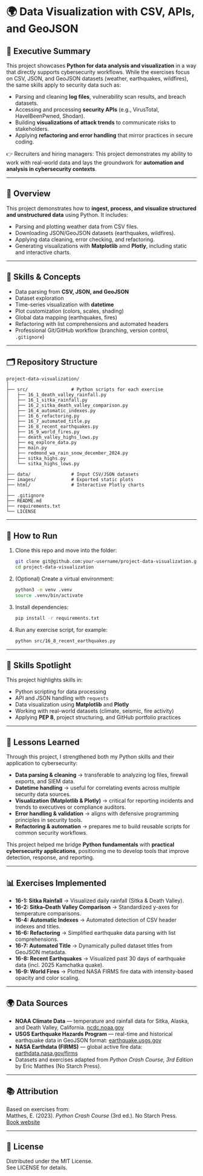 # 🌍 Data Visualization with CSV, APIs, and GeoJSON  

## 🔑 Executive Summary  
This project showcases **Python for data analysis and visualization** in a way that directly supports cybersecurity workflows. While the exercises focus on CSV, JSON, and GeoJSON datasets (weather, earthquakes, wildfires), the same skills apply to security data such as:  

- Parsing and cleaning **log files**, vulnerability scan results, and breach datasets.  
- Accessing and processing **security APIs** (e.g., VirusTotal, HaveIBeenPwned, Shodan).  
- Building **visualizations of attack trends** to communicate risks to stakeholders.  
- Applying **refactoring and error handling** that mirror practices in secure coding.  

👉 Recruiters and hiring managers: This project demonstrates my ability to work with real-world data and lays the groundwork for **automation and analysis in cybersecurity contexts**.   

---

## 📌 Overview  

This project demonstrates how to **ingest, process, and visualize structured and unstructured data** using Python. It includes:  

- Parsing and plotting weather data from CSV files.  
- Downloading JSON/GeoJSON datasets (earthquakes, wildfires).  
- Applying data cleaning, error checking, and refactoring.  
- Generating visualizations with **Matplotlib** amd **Plotly**, including static and interactive charts.  

---

## 🧠 Skills & Concepts  

- Data parsing from **CSV, JSON, and GeoJSON**  
- Dataset exploration  
- Time-series visualization with **datetime**  
- Plot customization (colors, scales, shading)  
- Global data mapping (earthquakes, fires)  
- Refactoring with list comprehensions and automated headers  
- Professional Git/GitHub workflow (branching, version control, `.gitignore`)  

---

## 🗂️ Repository Structure  

```plaintext
project-data-visualization/
│
├── src/                # Python scripts for each exercise
│   ├── 16_1_death_valley_rainfall.py
│   ├── 16_1_sitka_rainfall.py
│   ├── 16_2_sitka_death_valley_comparison.py
│   ├── 16_4_automatic_indexes.py
│   ├── 16_6_refactoring.py
│   ├── 16_7_automated_title.py
│   ├── 16_8_recent_earthquakes.py
│   ├── 16_9_world_fires.py
│   ├── death_valley_highs_lows.py
│   ├── eq_explore_data.py
│   ├── main.py
│   ├── redmond_wa_rain_snow_december_2024.py
│   ├── sitka_highs.py
│   └── sitka_highs_lows.py
│ 
├── data/               # Input CSV/JSON datasets
├── images/             # Exported static plots
├── html/               # Interactive Plotly charts
│
├── .gitignore
├── README.md
├── requirements.txt
└── LICENSE
```
---

## 🚀 How to Run  

1. Clone this repo and move into the folder:  
   ```bash
   git clone git@github.com:your-username/project-data-visualization.git
   cd project-data-visualization
   ```

2. (Optional) Create a virtual environment:
	```bash
	python3 -m venv .venv
	source .venv/bin/activate
	```

3. Install dependencies:
	```bash
	pip install -r requirements.txt
	```

4. Run any exercise script, for example:
	```bash
	python src/16_8_recent_earthquakes.py
	```

---
## 🔎 Skills Spotlight  

This project highlights skills in:  
- Python scripting for data processing  
- API and JSON handling with `requests`  
- Data visualization using **Matplotlib** and **Plotly**  
- Working with real-world datasets (climate, seismic, fire activity)  
- Applying **PEP 8**, project structuring, and GitHub portfolio practices  



---
## 📝 Lessons Learned  
Through this project, I strengthened both my Python skills and their application to cybersecurity:  

- **Data parsing & cleaning** → transferable to analyzing log files, firewall exports, and SIEM data.  
- **Datetime handling** → useful for correlating events across multiple security data sources.  
- **Visualization (Matplotlib & Plotly)** → critical for reporting incidents and trends to executives or compliance auditors.  
- **Error handling & validation** → aligns with defensive programming principles in security tools.  
- **Refactoring & automation** → prepares me to build reusable scripts for common security workflows.  

This project helped me bridge **Python fundamentals** with **practical cybersecurity applications**, positioning me to develop tools that improve detection, response, and reporting.  

___
## 📊 Exercises Implemented  

- **16-1: Sitka Rainfall** → Visualized daily rainfall (Sitka & Death Valley).  
- **16-2: Sitka–Death Valley Comparison** → Standardized y-axes for temperature comparisons.  
- **16-4: Automatic Indexes** → Automated detection of CSV header indexes and titles.  
- **16-6: Refactoring** → Simplified earthquake data parsing with list comprehensions.  
- **16-7: Automated Title** → Dynamically pulled dataset titles from GeoJSON metadata.  
- **16-8: Recent Earthquakes** → Visualized past 30 days of earthquake data (incl. 2025 Kamchatka quake).  
- **16-9: World Fires** → Plotted NASA FIRMS fire data with intensity-based opacity and color scaling.  


---
## 🌍 Data Sources  

- **NOAA Climate Data** — temperature and rainfall data for Sitka, Alaska, and Death Valley, California. [ncdc.noaa.gov](https://www.ncdc.noaa.gov/cdo-web) 
- **USGS Earthquake Hazards Program** — real-time and historical earthquake data in GeoJSON format: [earthquake.usgs.gov](https://earthquake.usgs.gov/earthquakes/feed)  
- **NASA Earthdata (FIRMS)** — global active fire data: [earthdata.nasa.gov/firms](https://earthdata.nasa.gov/earth-observation-data/near-real-time/firms/active-fire-data)  
- Datasets and exercises adapted from *Python Crash Course, 3rd Edition* by Eric Matthes (No Starch Press).

---
## 📚 Attribution  

Based on exercises from:  
Matthes, E. (2023). *Python Crash Course* (3rd ed.). No Starch Press.  
[Book website](https://ehmatthes.github.io/pcc_3e/)  

---

## 🧩 License  

Distributed under the MIT License.  
See LICENSE for details.  